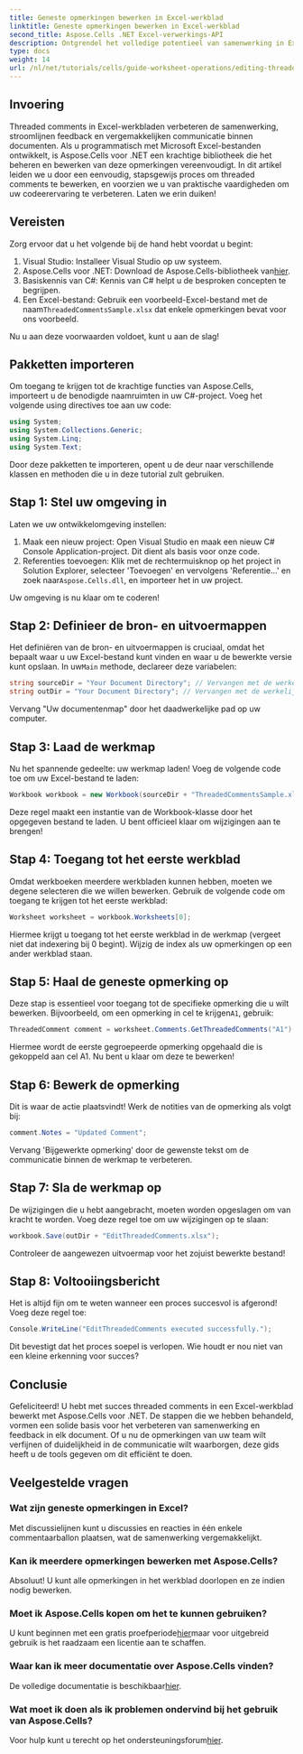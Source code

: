 ```yaml
---
title: Geneste opmerkingen bewerken in Excel-werkblad
linktitle: Geneste opmerkingen bewerken in Excel-werkblad
second_title: Aspose.Cells .NET Excel-verwerkings-API
description: Ontgrendel het volledige potentieel van samenwerking in Excel met onze uitgebreide gids over het bewerken van threaded comments met Aspose.Cells voor .NET. Dit artikel biedt een duidelijke, stapsgewijze aanpak om de communicatie binnen uw Excel-werkbladen te verbeteren.
type: docs
weight: 14
url: /nl/net/tutorials/cells/guide-worksheet-operations/editing-threaded-comments/
---
```

## Invoering

Threaded comments in Excel-werkbladen verbeteren de samenwerking, stroomlijnen feedback en vergemakkelijken communicatie binnen documenten. Als u programmatisch met Microsoft Excel-bestanden ontwikkelt, is Aspose.Cells voor .NET een krachtige bibliotheek die het beheren en bewerken van deze opmerkingen vereenvoudigt. In dit artikel leiden we u door een eenvoudig, stapsgewijs proces om threaded comments te bewerken, en voorzien we u van praktische vaardigheden om uw codeerervaring te verbeteren. Laten we erin duiken!

## Vereisten
Zorg ervoor dat u het volgende bij de hand hebt voordat u begint:

1. Visual Studio: Installeer Visual Studio op uw systeem.
2.  Aspose.Cells voor .NET: Download de Aspose.Cells-bibliotheek van[hier](https://releases.aspose.com/cells/net/).
3. Basiskennis van C#: Kennis van C# helpt u de besproken concepten te begrijpen.
4.  Een Excel-bestand: Gebruik een voorbeeld-Excel-bestand met de naam`ThreadedCommentsSample.xlsx` dat enkele opmerkingen bevat voor ons voorbeeld.

Nu u aan deze voorwaarden voldoet, kunt u aan de slag!

## Pakketten importeren
Om toegang te krijgen tot de krachtige functies van Aspose.Cells, importeert u de benodigde naamruimten in uw C#-project. Voeg het volgende using directives toe aan uw code:

```csharp
using System;
using System.Collections.Generic;
using System.Linq;
using System.Text;
```

Door deze pakketten te importeren, opent u de deur naar verschillende klassen en methoden die u in deze tutorial zult gebruiken.

## Stap 1: Stel uw omgeving in
Laten we uw ontwikkelomgeving instellen:

1. Maak een nieuw project: Open Visual Studio en maak een nieuw C# Console Application-project. Dit dient als basis voor onze code.
2. Referenties toevoegen: Klik met de rechtermuisknop op het project in Solution Explorer, selecteer 'Toevoegen' en vervolgens 'Referentie...' en zoek naar`Aspose.Cells.dll`, en importeer het in uw project.

Uw omgeving is nu klaar om te coderen!

## Stap 2: Definieer de bron- en uitvoermappen
 Het definiëren van de bron- en uitvoermappen is cruciaal, omdat het bepaalt waar u uw Excel-bestand kunt vinden en waar u de bewerkte versie kunt opslaan. In uw`Main` methode, declareer deze variabelen:

```csharp
string sourceDir = "Your Document Directory"; // Vervangen met de werkelijke directory
string outDir = "Your Document Directory"; // Vervangen met de werkelijke directory
```

Vervang "Uw documentenmap" door het daadwerkelijke pad op uw computer.

## Stap 3: Laad de werkmap
Nu het spannende gedeelte: uw werkmap laden! Voeg de volgende code toe om uw Excel-bestand te laden:

```csharp
Workbook workbook = new Workbook(sourceDir + "ThreadedCommentsSample.xlsx");
```

Deze regel maakt een instantie van de Workbook-klasse door het opgegeven bestand te laden. U bent officieel klaar om wijzigingen aan te brengen!

## Stap 4: Toegang tot het eerste werkblad
Omdat werkboeken meerdere werkbladen kunnen hebben, moeten we degene selecteren die we willen bewerken. Gebruik de volgende code om toegang te krijgen tot het eerste werkblad:

```csharp
Worksheet worksheet = workbook.Worksheets[0];
```

Hiermee krijgt u toegang tot het eerste werkblad in de werkmap (vergeet niet dat indexering bij 0 begint). Wijzig de index als uw opmerkingen op een ander werkblad staan.

## Stap 5: Haal de geneste opmerking op
 Deze stap is essentieel voor toegang tot de specifieke opmerking die u wilt bewerken. Bijvoorbeeld, om een opmerking in cel te krijgen`A1`, gebruik:

```csharp
ThreadedComment comment = worksheet.Comments.GetThreadedComments("A1")[0];
```

Hiermee wordt de eerste gegroepeerde opmerking opgehaald die is gekoppeld aan cel A1. Nu bent u klaar om deze te bewerken!

## Stap 6: Bewerk de opmerking
Dit is waar de actie plaatsvindt! Werk de notities van de opmerking als volgt bij:

```csharp
comment.Notes = "Updated Comment";
```

Vervang 'Bijgewerkte opmerking' door de gewenste tekst om de communicatie binnen de werkmap te verbeteren.

## Stap 7: Sla de werkmap op
De wijzigingen die u hebt aangebracht, moeten worden opgeslagen om van kracht te worden. Voeg deze regel toe om uw wijzigingen op te slaan:

```csharp
workbook.Save(outDir + "EditThreadedComments.xlsx");
```

Controleer de aangewezen uitvoermap voor het zojuist bewerkte bestand!

## Stap 8: Voltooiingsbericht
Het is altijd fijn om te weten wanneer een proces succesvol is afgerond! Voeg deze regel toe:

```csharp
Console.WriteLine("EditThreadedComments executed successfully.");
```

Dit bevestigt dat het proces soepel is verlopen. Wie houdt er nou niet van een kleine erkenning voor succes?

## Conclusie
Gefeliciteerd! U hebt met succes threaded comments in een Excel-werkblad bewerkt met Aspose.Cells voor .NET. De stappen die we hebben behandeld, vormen een solide basis voor het verbeteren van samenwerking en feedback in elk document. Of u nu de opmerkingen van uw team wilt verfijnen of duidelijkheid in de communicatie wilt waarborgen, deze gids heeft u de tools gegeven om dit efficiënt te doen.

## Veelgestelde vragen

### Wat zijn geneste opmerkingen in Excel?
Met discussielijnen kunt u discussies en reacties in één enkele commentaarballon plaatsen, wat de samenwerking vergemakkelijkt.

### Kan ik meerdere opmerkingen bewerken met Aspose.Cells?
Absoluut! U kunt alle opmerkingen in het werkblad doorlopen en ze indien nodig bewerken.

### Moet ik Aspose.Cells kopen om het te kunnen gebruiken?
 U kunt beginnen met een gratis proefperiode[hier](https://releases.aspose.com/)maar voor uitgebreid gebruik is het raadzaam een licentie aan te schaffen.

### Waar kan ik meer documentatie over Aspose.Cells vinden?
 De volledige documentatie is beschikbaar[hier](https://reference.aspose.com/cells/net/).

### Wat moet ik doen als ik problemen ondervind bij het gebruik van Aspose.Cells?
 Voor hulp kunt u terecht op het ondersteuningsforum[hier](https://forum.aspose.com/c/cells/9).